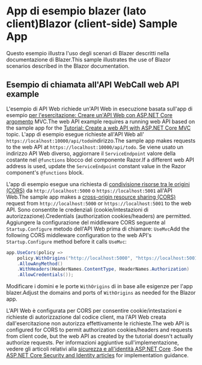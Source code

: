 # <a name="blazor-client-side-sample-app"></a><span data-ttu-id="3f38d-101">App di esempio blazer (lato client)</span><span class="sxs-lookup"><span data-stu-id="3f38d-101">Blazor (client-side) Sample App</span></span>

<span data-ttu-id="3f38d-102">Questo esempio illustra l'uso degli scenari di Blazer descritti nella documentazione di Blazer.</span><span class="sxs-lookup"><span data-stu-id="3f38d-102">This sample illustrates the use of Blazor scenarios described in the Blazor documentation.</span></span>

## <a name="call-web-api-example"></a><span data-ttu-id="3f38d-103">Esempio di chiamata all'API Web</span><span class="sxs-lookup"><span data-stu-id="3f38d-103">Call web API example</span></span>

<span data-ttu-id="3f38d-104">L'esempio di API Web richiede un'API Web in esecuzione basata sull'app di esempio <a href="https://docs.microsoft.com/aspnet/core/tutorials/first-web-api">per l'esercitazione: Creare un'API Web con ASP.NET Core argomento</a> MVC.</span><span class="sxs-lookup"><span data-stu-id="3f38d-104">The web API example requires a running web API based on the sample app for the <a href="https://docs.microsoft.com/aspnet/core/tutorials/first-web-api">Tutorial: Create a web API with ASP.NET Core MVC</a> topic.</span></span> <span data-ttu-id="3f38d-105">L'app di esempio esegue richieste all'API Web all' `https://localhost:10000/api/todo`indirizzo.</span><span class="sxs-lookup"><span data-stu-id="3f38d-105">The sample app makes requests to the web API at `https://localhost:10000/api/todo`.</span></span> <span data-ttu-id="3f38d-106">Se viene usato un indirizzo API Web diverso, aggiornare il `ServiceEndpoint` valore della costante nel `@functions` blocco del componente Razor.</span><span class="sxs-lookup"><span data-stu-id="3f38d-106">If a different web API address is used, update the `ServiceEndpoint` constant value in the Razor component's `@functions` block.</span></span></p>

<span data-ttu-id="3f38d-107">L'app di esempio esegue una richiesta di <a href="https://docs.microsoft.com/aspnet/core/security/cors">condivisione risorse tra le origini (CORS)</a> da `http://localhost:5000` o `https://localhost:5001` all'API Web.</span><span class="sxs-lookup"><span data-stu-id="3f38d-107">The sample app makes a <a href="https://docs.microsoft.com/aspnet/core/security/cors">cross-origin resource sharing (CORS)</a> request from `http://localhost:5000` or `https://localhost:5001` to the web API.</span></span> <span data-ttu-id="3f38d-108">Sono consentite le credenziali (cookie/intestazioni di autorizzazione).</span><span class="sxs-lookup"><span data-stu-id="3f38d-108">Credentials (authorization cookies/headers) are permitted.</span></span> <span data-ttu-id="3f38d-109">Aggiungere la configurazione del middleware CORS seguente al `Startup.Configure` metodo dell'API Web prima di chiamare: `UseMvc`</span><span class="sxs-lookup"><span data-stu-id="3f38d-109">Add the following CORS middleware configuration to the web API's `Startup.Configure` method before it calls `UseMvc`:</span></span></p>

```csharp
app.UseCors(policy => 
    policy.WithOrigins("http://localhost:5000", "https://localhost:5001")
    .AllowAnyMethod()
    .WithHeaders(HeaderNames.ContentType, HeaderNames.Authorization)
    .AllowCredentials());
```

<span data-ttu-id="3f38d-110">Modificare i domini e le porte `WithOrigins` di in base alle esigenze per l'app blazer.</span><span class="sxs-lookup"><span data-stu-id="3f38d-110">Adjust the domains and ports of `WithOrigins` as needed for the Blazor app.</span></span>

<span data-ttu-id="3f38d-111">L'API Web è configurata per CORS per consentire cookie/intestazioni e richieste di autorizzazione dal codice client, ma l'API Web creata dall'esercitazione non autorizza effettivamente le richieste.</span><span class="sxs-lookup"><span data-stu-id="3f38d-111">The web API is configured for CORS to permit authorization cookies/headers and requests from client code, but the web API as created by the tutorial doesn't actually authorize requests.</span></span> <span data-ttu-id="3f38d-112">Per informazioni aggiuntive sull'implementazione, vedere gli articoli relativi alla <a href="https://docs.microsoft.com/aspnet/core/security/">sicurezza e all'identità ASP.NET Core</a> .</span><span class="sxs-lookup"><span data-stu-id="3f38d-112">See the <a href="https://docs.microsoft.com/aspnet/core/security/">ASP.NET Core Security and Identity articles</a> for implementation guidance.</span></span>
